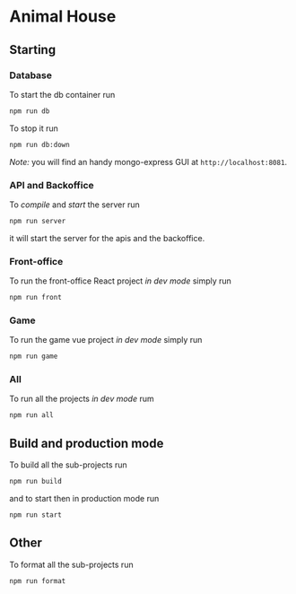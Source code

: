 # Animal House

## Starting

### Database

To start the db container run

```sh
npm run db
```

To stop it run

```sh
npm run db:down
```

_Note:_ you will find an handy mongo-express GUI at `http://localhost:8081`.

### API and Backoffice 

To _compile_  and _start_ the server run

```sh
npm run server
```

it will start the server for the apis and the backoffice. 

### Front-office

To run the front-office React project _in dev mode_ simply run

```sh
npm run front
```

### Game

To run the game vue project _in dev mode_ simply run

```sh
npm run game
```

### All

To run all the projects _in dev mode_ rum

```sh
npm run all
```

## Build and production mode

To build all the sub-projects run
```sh
npm run build
```

and to start then in production mode run
```sh
npm run start
```

## Other

To format all the sub-projects run
```sh
npm run format
```













